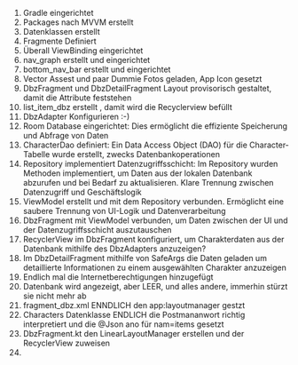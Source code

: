 1. Gradle eingerichtet
2. Packages nach MVVM erstellt
2. Datenklassen erstellt 
3. Fragmente Definiert
4. Überall ViewBinding eingerichtet
4. nav_graph erstellt und eingerichtet
5. bottom_nav_bar erstellt und eingerichtet
6. Vector Assest und paar Dummie Fotos geladen, App Icon gesetzt
7. DbzFragment und DbzDetailFragment Layout provisorisch gestaltet, damit die Attribute feststehen
8. list_item_dbz erstellt , damit wird die Recyclerview befüllt
9. DbzAdapter Konfigurieren :-)
10. Room Database eingerichtet: Dies ermöglicht die effiziente Speicherung und Abfrage von Daten
11. CharacterDao definiert: Ein Data Access Object (DAO) für die Character-Tabelle wurde erstellt, zwecks Datenbankoperationen 
12. Repository implementiert Datenzugriffsschicht: Im Repository wurden Methoden implementiert, um Daten aus der lokalen Datenbank abzurufen und bei Bedarf zu aktualisieren. Klare Trennung zwischen Datenzugriff und Geschäftslogik
13. ViewModel erstellt und mit dem Repository verbunden. Ermöglicht eine saubere Trennung von UI-Logik und Datenverarbeitung
14. DbzFragment mit ViewModel verbunden, um Daten zwischen der UI und der Datenzugriffsschicht auszutauschen
15. RecyclerView im DbzFragment konfiguriert, um Charakterdaten aus der Datenbank mithilfe des DbzAdapters anzuzeigen?
16. Im DbzDetailFragment mithilfe von SafeArgs die Daten geladen um detaillierte Informationen zu einem ausgewählten Charakter anzuzeigen
17. Endlich mal die Internetberechtigungen hinzugefügt
18. Datenbank wird angezeigt, aber LEER, und alles andere, immerhin stürzt sie nicht mehr ab
19. fragment_dbz.xml ENNDLICH den app:layoutmanager gestzt
20. Characters Datenklasse ENDLICH die Postmananwort richtig interpretiert und die @Json ano für nam=items gesetzt
21. DbzFragment.kt den LinearLayoutManager erstellen und der RecyclerView zuweisen
22. 
